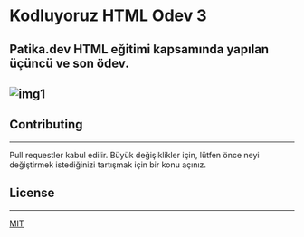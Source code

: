 # Kodluyoruz HTML Odev 3

Patika.dev HTML eğitimi kapsamında yapılan üçüncü ve son ödev.
---
![img1](https://i.imgur.com/JwY2aOv.png)
---
## Contributing
---
Pull requestler kabul edilir. Büyük değişiklikler için, lütfen önce neyi değiştirmek istediğinizi tartışmak için bir konu açınız.
## License
***
[MIT](https://choosealicense.com/licenses/mit/)
